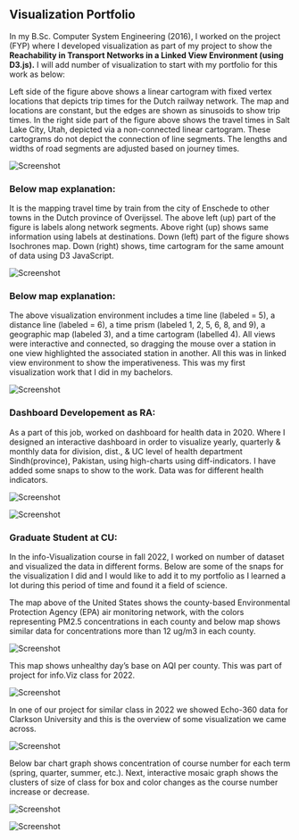 ## Visualization Portfolio

In my B.Sc. Computer System Engineering (2016), I worked on the project (FYP) where I developed visualization as part of my project to show the **Reachability in Transport Networks in a Linked View Environment (using D3.js).**  I will add number of visualization to start with my portfolio for this work as below:

Left side of the figure above shows a linear cartogram with fixed vertex locations that depicts trip times for the Dutch railway network. The map and locations are constant, but the edges are shown as sinusoids to show trip times. In the right side part of the figure above shows the travel times in Salt Lake City, Utah, depicted via a non-connected linear cartogram. These cartograms do not depict the connection of line segments. The lengths and widths of road segments are adjusted based on journey times.

![Screenshot](screenshots/1.png)

### Below map explanation: 
It is the mapping travel time by train from the city of Enschede to other towns in the Dutch province of Overijssel. The above left (up) part of the figure is labels along network segments. Above right (up) shows same information using labels at destinations. Down (left) part of the figure shows Isochrones map. Down (right) shows, time cartogram for the same amount of data using D3 JavaScript. 

![Screenshot](screenshots/2.png)

### Below map explanation: 
The above visualization environment includes a time line (labeled = 5), a distance line (labeled = 6), a time prism (labeled 1, 2, 5, 6, 8, and 9), a geographic map (labeled 3), and a time cartogram (labelled 4). All views were interactive and connected, so dragging the mouse over a station in one view highlighted the associated station in another. All this was in linked view environment to show the imperativeness. This was my first visualization work that I did in my bachelors. 

![Screenshot](screenshots/3.png)

### Dashboard Developement as RA:

As a part of this job, worked on dashboard for health data in 2020. Where I designed an interactive dashboard in order to visualize yearly, quarterly & monthly data for division, dist., & UC level of health department Sindh(province), Pakistan, using high-charts using diff-indicators. I have added some snaps to show to the work. Data was for different health indicators. 

![Screenshot](screenshots/4.png)

![Screenshot](screenshots/5.png)

### Graduate Student at CU: 
In the info-Visualization course in fall 2022, I worked on number of dataset and visualized the data in different forms. Below are some of the snaps for the visualization I did and I would like to add it to my portfolio as I learned a lot during this period of time and found it a field of science.

The map above of the United States shows the county-based Environmental Protection Agency (EPA) air monitoring network, with the colors representing PM2.5 concentrations in each county and below map shows similar data for concentrations more than 12 ug/m3 in each county.

![Screenshot](screenshots/6.png)

This map shows unhealthy day’s base on AQI per county. This was part of project for info.Viz class for 2022. 

![Screenshot](screenshots/7.png)

In one of our project for similar class in 2022 we showed Echo-360 data for Clarkson University and this is the overview of some visualization we came across. 

![Screenshot](screenshots/8.png)

Below bar chart graph shows concentration of course number for each term (spring, quarter, summer, etc.). Next, interactive mosaic graph shows the clusters of size of class for box and color changes as the course number increase or decrease. 

![Screenshot](screenshots/9.png)

![Screenshot](screenshots/10.png)





